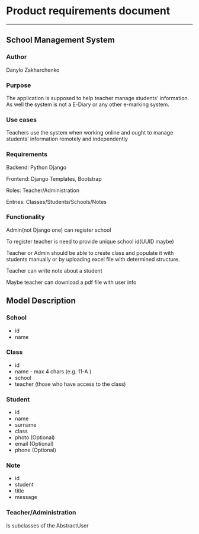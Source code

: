 # Product requirements document

---

## School Management System

### Author
Danylo Zakharchenko

### Purpose
The application is supposed to help teacher manage students’ information. As well the system is not a E-Diary or any other e-marking system.

### Use cases
Teachers use the system when working online and ought to manage students’ information remotely and independently

### Requirements
Backend: Python Django

Frontend: Django Templates, Bootstrap

Roles: Teacher/Administration

Entries: Classes/Students/Schools/Notes

### Functionality
Admin(not Django one) can register school 

To register teacher is need to provide unique school id(UUID maybe)

Teacher or Admin should be able to create class and populate it with students manually or by uploading excel file with determined structure.

Teacher can write note about a student

Maybe teacher can download a pdf file with user info

## Model Description

### School
 
- id
- name

### Class

 - id
 - name - max 4 chars (e.g. 11-A )
 - school
 - teacher (those who have access to the class)

### Student
 - id
 - name
 - surname
 - class
 - photo (Optional)
 - email (Optional)
 - phone (Optional)

### Note
 - id
 - student
 - title
 - message

### Teacher/Administration
Is subclasses of the AbstractUser
